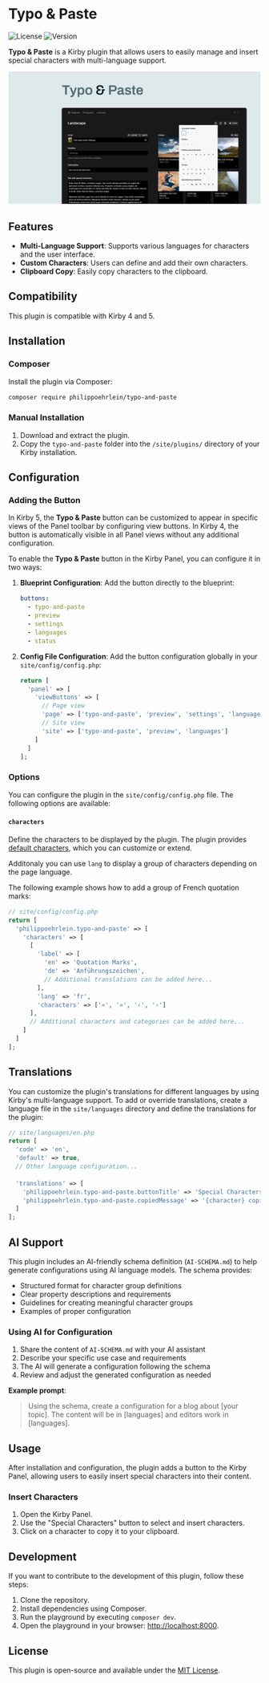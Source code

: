 # Typo & Paste

![License](https://img.shields.io/badge/license-MIT-green)
![Version](https://img.shields.io/badge/version-1.2.1-blue)

**Typo & Paste** is a Kirby plugin that allows users to easily manage and insert special characters with multi-language support.

![Cover Typo & Paste](.github/typo-and-paste-cover.png)

## Features

- **Multi-Language Support**: Supports various languages for characters and the user interface.
- **Custom Characters**: Users can define and add their own characters.
- **Clipboard Copy**: Easily copy characters to the clipboard.

## Compatibility

This plugin is compatible with Kirby 4 and 5.

## Installation

### Composer

Install the plugin via Composer:

```bash
composer require philippoehrlein/typo-and-paste
```

### Manual Installation

1. Download and extract the plugin.
2. Copy the `typo-and-paste` folder into the `/site/plugins/` directory of your Kirby installation.

## Configuration

### Adding the Button

In Kirby 5, the **Typo & Paste** button can be customized to appear in specific views of the Panel toolbar by configuring view buttons. In Kirby 4, the button is automatically visible in all Panel views without any additional configuration.

To enable the **Typo & Paste** button in the Kirby Panel, you can configure it in two ways:

1. **Blueprint Configuration**: Add the button directly to the blueprint:

   ```yaml
   buttons:
     - typo-and-paste
     - preview
     - settings
     - languages
     - status
   ```

2. **Config File Configuration**: Add the button configuration globally in your `site/config/config.php`:

   ```php
   return [
     'panel' => [
       'viewButtons' => [
         // Page view
         'page' => ['typo-and-paste', 'preview', 'settings', 'languages', 'status'],
         // Site view
         'site' => ['typo-and-paste', 'preview', 'languages']
       ]
     ]
   ];
   ```

### Options

You can configure the plugin in the `site/config/config.php` file. The following options are available:

#### `characters`

Define the characters to be displayed by the plugin. The plugin provides [default characters](./config/characters.php), which you can customize or extend.

Additonaly you can use `lang` to display a group of characters depending on the page language.

The following example shows how to add a group of French quotation marks:

```php
// site/config/config.php
return [
  'philippoehrlein.typo-and-paste' => [
    'characters' => [
      [
        'label' => [
          'en' => 'Quotation Marks',
          'de' => 'Anführungszeichen',
          // Additional translations can be added here...
        ],
        'lang' => 'fr',
        'characters' => ['«', '»', '‹', '›']
      ],
      // Additional characters and categories can be added here...
    ]
  ]
];
```

## Translations

You can customize the plugin's translations for different languages by using Kirby's multi-language support. To add or override translations, create a language file in the `site/languages` directory and define the translations for the plugin:

```php
// site/languages/en.php
return [
  'code' => 'en',
  'default' => true,
  // Other language configuration...

  'translations' => [
    'philippoehrlein.typo-and-paste.buttonTitle' => 'Special Characters',
    'philippoehrlein.typo-and-paste.copiedMessage' => '{character} copied to clipboard',
  ]
];
```

## AI Support

This plugin includes an AI-friendly schema definition (`AI-SCHEMA.md`) to help generate configurations using AI language models. The schema provides:

- Structured format for character group definitions
- Clear property descriptions and requirements
- Guidelines for creating meaningful character groups
- Examples of proper configuration

### Using AI for Configuration

1. Share the content of `AI-SCHEMA.md` with your AI assistant
2. Describe your specific use case and requirements
3. The AI will generate a configuration following the schema
4. Review and adjust the generated configuration as needed

**Example prompt**:

> Using the schema, create a configuration for a blog about [your topic]. The content will be in [languages] and editors work in [languages].

## Usage

After installation and configuration, the plugin adds a button to the Kirby Panel, allowing users to easily insert special characters into their content.

### Insert Characters

1. Open the Kirby Panel.
2. Use the "Special Characters" button to select and insert characters.
3. Click on a character to copy it to your clipboard.

## Development

If you want to contribute to the development of this plugin, follow these steps:

1. Clone the repository.
2. Install dependencies using Composer.
3. Run the playground by executing `composer dev`.
4. Open the playground in your browser: [http://localhost:8000](http://localhost:8000).

## License

This plugin is open-source and available under the [MIT License](LICENSE).
